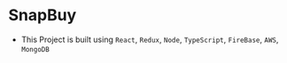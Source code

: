 # SnapBuy 

- This Project is built using `React`, `Redux`, `Node`, `TypeScript`, `FireBase`, `AWS`, `MongoDB`